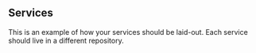 ## Services

This is an example of how your services should be laid-out.
Each service should live in a different repository.
